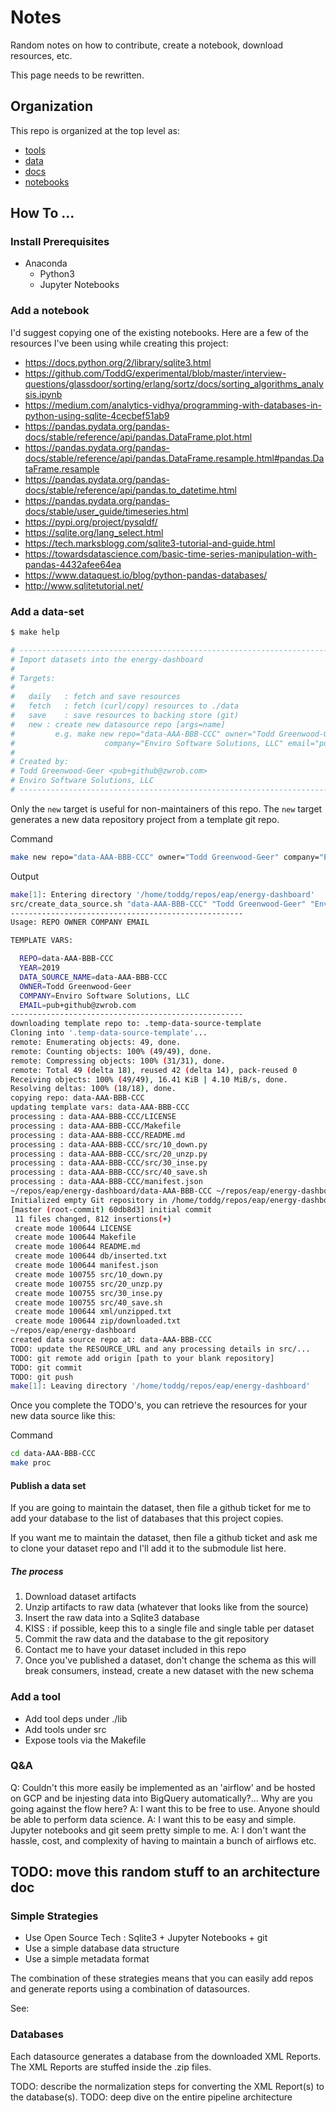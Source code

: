 # Notes

Random notes on how to contribute, create a notebook, download resources, etc.

This page needs to be rewritten.

## Organization

This repo is organized at the top level as:

* [tools](./docs/tools.md)
* [data](./docs/data.md)
* [docs](./docs/docs.md)
* [notebooks](./docs/notebooks.md)

## How To ...

### Install Prerequisites

* Anaconda
    * Python3
    * Jupyter Notebooks

### Add a notebook

I'd suggest copying one of the existing notebooks. Here are
a few of the resources I've been using while creating this 
project:

* https://docs.python.org/2/library/sqlite3.html
* https://github.com/ToddG/experimental/blob/master/interview-questions/glassdoor/sorting/erlang/sortz/docs/sorting_algorithms_analysis.ipynb
* https://medium.com/analytics-vidhya/programming-with-databases-in-python-using-sqlite-4cecbef51ab9
* https://pandas.pydata.org/pandas-docs/stable/reference/api/pandas.DataFrame.plot.html
* https://pandas.pydata.org/pandas-docs/stable/reference/api/pandas.DataFrame.resample.html#pandas.DataFrame.resample
* https://pandas.pydata.org/pandas-docs/stable/reference/api/pandas.to_datetime.html
* https://pandas.pydata.org/pandas-docs/stable/user_guide/timeseries.html
* https://pypi.org/project/pysqldf/
* https://sqlite.org/lang_select.html
* https://tech.marksblogg.com/sqlite3-tutorial-and-guide.html
* https://towardsdatascience.com/basic-time-series-manipulation-with-pandas-4432afee64ea
* https://www.dataquest.io/blog/python-pandas-databases/
* http://www.sqlitetutorial.net/


### Add a data-set

```bash
$ make help
```

```bash
# -----------------------------------------------------------------------------
# Import datasets into the energy-dashboard
#
# Targets:
#
# 	daily 	: fetch and save resources
# 	fetch	: fetch (curl/copy) resources to ./data
#	save	: save resources to backing store (git)
#	new	: create new datasource repo [args=name]
#		  e.g. make new repo="data-AAA-BBB-CCC" owner="Todd Greenwood-Geer" 
#                    company="Enviro Software Solutions, LLC" email="pub+github@zwrob.com"
#
# Created by:
# Todd Greenwood-Geer <pub+github@zwrob.com>
# Enviro Software Solutions, LLC
# -----------------------------------------------------------------------------
```

Only the `new` target is useful for non-maintainers of this repo. The `new` target
generates a new data repository project from a template git repo.


Command
```bash
make new repo="data-AAA-BBB-CCC" owner="Todd Greenwood-Geer" company="Enviro Software Solutions, LLC" email="pub+github@zwrob.com"
```

Output
```bash
make[1]: Entering directory '/home/toddg/repos/eap/energy-dashboard'
src/create_data_source.sh "data-AAA-BBB-CCC" "Todd Greenwood-Geer" "Enviro Software Solutions, LLC" "pub+github@zwrob.com"
----------------------------------------------------
Usage: REPO OWNER COMPANY EMAIL

TEMPLATE VARS:

  REPO=data-AAA-BBB-CCC
  YEAR=2019
  DATA_SOURCE_NAME=data-AAA-BBB-CCC
  OWNER=Todd Greenwood-Geer
  COMPANY=Enviro Software Solutions, LLC
  EMAIL=pub+github@zwrob.com
----------------------------------------------------
downloading template repo to: .temp-data-source-template
Cloning into '.temp-data-source-template'...
remote: Enumerating objects: 49, done.
remote: Counting objects: 100% (49/49), done.
remote: Compressing objects: 100% (31/31), done.
remote: Total 49 (delta 18), reused 42 (delta 14), pack-reused 0
Receiving objects: 100% (49/49), 16.41 KiB | 4.10 MiB/s, done.
Resolving deltas: 100% (18/18), done.
copying repo: data-AAA-BBB-CCC
updating template vars: data-AAA-BBB-CCC
processing : data-AAA-BBB-CCC/LICENSE
processing : data-AAA-BBB-CCC/Makefile
processing : data-AAA-BBB-CCC/README.md
processing : data-AAA-BBB-CCC/src/10_down.py
processing : data-AAA-BBB-CCC/src/20_unzp.py
processing : data-AAA-BBB-CCC/src/30_inse.py
processing : data-AAA-BBB-CCC/src/40_save.sh
processing : data-AAA-BBB-CCC/manifest.json
~/repos/eap/energy-dashboard/data-AAA-BBB-CCC ~/repos/eap/energy-dashboard
Initialized empty Git repository in /home/toddg/repos/eap/energy-dashboard/data-AAA-BBB-CCC/.git/
[master (root-commit) 60db8d3] initial commit
 11 files changed, 812 insertions(+)
 create mode 100644 LICENSE
 create mode 100644 Makefile
 create mode 100644 README.md
 create mode 100644 db/inserted.txt
 create mode 100644 manifest.json
 create mode 100755 src/10_down.py
 create mode 100755 src/20_unzp.py
 create mode 100755 src/30_inse.py
 create mode 100755 src/40_save.sh
 create mode 100644 xml/unzipped.txt
 create mode 100644 zip/downloaded.txt
~/repos/eap/energy-dashboard
created data source repo at: data-AAA-BBB-CCC
TODO: update the RESOURCE_URL and any processing details in src/...
TODO: git remote add origin [path to your blank repository]
TODO: git commit
TODO: git push
make[1]: Leaving directory '/home/toddg/repos/eap/energy-dashboard'
```

Once you complete the TODO's, you can retrieve the resources for your new data source like this:

Command
```bash
cd data-AAA-BBB-CCC
make proc
```

#### Publish a data set

If you are going to maintain the dataset, then file a github ticket for me to add your database to the list of databases that this project copies.

If you want me to maintain the dataset, then file a github ticket and ask me to clone your dataset repo and I'll add it to the submodule list here.

##### The process

1. Download dataset artifacts
1. Unzip artifacts to raw data (whatever that looks like from the source)
1. Insert the raw data into a Sqlite3 database
1. KISS : if possible, keep this to a single file and single table per dataset
1. Commit the raw data and the database to the git repository
1. Contact me to have your dataset included in this repo
1. Once you've published a dataset, don't change the schema as this will break consumers, instead, create a new dataset with the new schema

### Add a tool

* Add tool deps under ./lib
* Add tools under src
* Expose tools via the Makefile



### Q&A

Q: Couldn't this more easily be implemented as an 'airflow' and be hosted on GCP and be injesting data into BigQuery automatically?... Why are you going against the flow here?
A: I want this to be free to use. Anyone should be able to perform data science.
A: I want this to be easy and simple. Jupyter notebooks and git seem pretty simple to me.
A: I don't want the hassle, cost, and complexity of having to maintain a bunch of airflows etc. 


## TODO: move this random stuff to an architecture doc

### Simple Strategies

* Use Open Source Tech : Sqlite3 + Jupyter Notebooks + git
* Use a simple database data structure
* Use a simple metadata format

The combination of these strategies means that you can easily add repos and generate
reports using a combination of datasources.

See:

### Databases

Each datasource generates a database from the downloaded XML Reports. The XML Reports are stuffed inside the .zip files.

TODO: describe the normalization steps for converting the XML Report(s) to the database(s).
TODO: deep dive on the entire pipeline architecture
